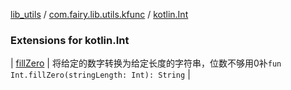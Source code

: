 [lib_utils](../../index.md) / [com.fairy.lib.utils.kfunc](../index.md) / [kotlin.Int](./index.md)

### Extensions for kotlin.Int

| [fillZero](fill-zero.md) | 将给定的数字转换为给定长度的字符串，位数不够用0补`fun Int.fillZero(stringLength: Int): String` |

